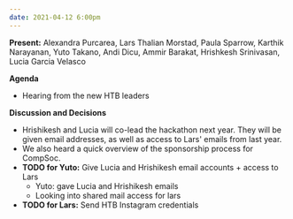 ```yaml
---
date: 2021-04-12 6:00pm
---
```


**Present:** Alexandra Purcarea, Lars Thalian Morstad, Paula Sparrow, Karthik Narayanan, Yuto Takano, Andi Dicu, Ammir Barakat, Hrishkesh Srinivasan, Lucia Garcia Velasco

**Agenda**
* Hearing from the new HTB leaders

**Discussion and Decisions**
* Hrishikesh and Lucia will co-lead the hackathon next year. They will be given email addresses, as well as access to Lars' emails from last year.
* We also heard a quick overview of the sponsorship process for CompSoc.
* **TODO for Yuto:** Give Lucia and Hrishikesh email accounts + access to Lars
  * Yuto: gave Lucia and Hrishikesh emails
  * Looking into shared mail access for lars
* **TODO for Lars:** Send HTB Instagram credentials
